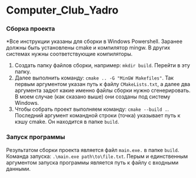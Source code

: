 # Computer_Club_Yadro
 
### Сборка проекта
*Все инструкции указаны для сборки в Windows Powershell. Заранее должны быть установлены cmake и компилятор mingw. В других системах нужны соответствующие компиляторы. 

1. Создать папку файлов сборки, например: ```mkdir build```. Перейти в эту папку.
2. Далее выполнить команду: ```cmake .. -G "MinGW Makefiles"```. Так первым аргументом указан путь к файлу ```CMakeLists.txt```, а далее два аргумента задют какие именно файлы сборки нужно сгенерировать. В моем случае (как сказано выше) они созданы под систему Windows.
3. Чтобы собрать проект выполняем команду: ```cmake --build .```. Последний аргумент командной строки (точка) указывает путь к кэшу cmake. Он находится в папке ```build```.

### Запуск программы
Результатом сборки проекта является файл ```main.exe.``` в папке ```build```. Команда запуска: ```.\main.exe path\to\file.txt```. Перым и единственным аргументом запуска программы является путь к файлу с входными данными.
